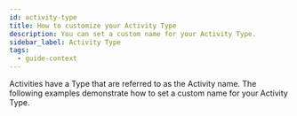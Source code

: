 ```yaml
---
id: activity-type
title: How to customize your Activity Type
description: You can set a custom name for your Activity Type.
sidebar_label: Activity Type
tags:
  - guide-context
---
```


Activities have a Type that are referred to as the Activity name.
The following examples demonstrate how to set a custom name for your Activity Type.
